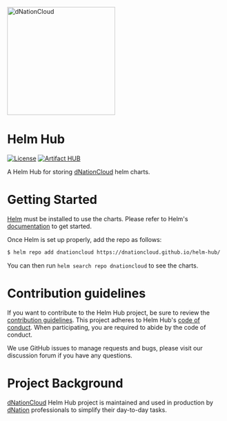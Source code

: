 <a href="https://dnation.cloud/"><img width="250" alt="dNationCloud" src="https://cdn.ifne.eu/public/icons/dnation.png"></a>

# Helm Hub

[![License](https://img.shields.io/badge/License-Apache%202.0-blue.svg)](https://opensource.org/licenses/Apache-2.0)
[![Artifact HUB](https://img.shields.io/endpoint?url=https://artifacthub.io/badge/repository/dnationcloud)](https://artifacthub.io/packages/search?repo=dnationcloud)

A Helm Hub for storing [dNationCloud](https://github.com/dNationCloud) helm charts.

# Getting Started

[Helm](https://helm.sh/) must be installed to use the charts. Please refer to Helm's [documentation](https://helm.sh/docs/) to get started.

Once Helm is set up properly, add the repo as follows:

```bash
$ helm repo add dnationcloud https://dnationcloud.github.io/helm-hub/
```

You can then run `helm search repo dnationcloud` to see the charts.

# Contribution guidelines

If you want to contribute to the Helm Hub project, be sure to review the
[contribution guidelines](CONTRIBUTING.md). This project adheres to Helm Hub's
[code of conduct](CODE_OF_CONDUCT.md). When participating, you are required to abide by the code of conduct.

We use GitHub issues to manage requests and bugs, please visit our discussion forum if you have any questions.

# Project Background

[dNationCloud](https://github.com/dNationCloud) Helm Hub project is maintained and used in production by [dNation](https://www.dnation.cloud/) professionals 
to simplify their day-to-day tasks.  
